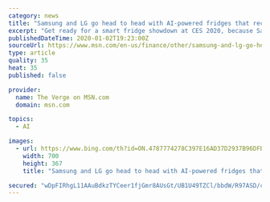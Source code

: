 ```yaml
---
category: news
title: "Samsung and LG go head to head with AI-powered fridges that recognize food"
excerpt: "Get ready for a smart fridge showdown at CES 2020, because Samsung and LG will both be unveiling fridges with added artificial intelligence capabilities this year. Samsung’s latest edition of its Family Hub refrigerator and LG’s second-generation InstaView ThinQ fridge both tout AI-equipped cameras that can identify food."
publishedDateTime: 2020-01-02T19:23:00Z
sourceUrl: https://www.msn.com/en-us/finance/other/samsung-and-lg-go-head-to-head-with-ai-powered-fridges-that-recognize-food/ar-BBYyoX7
type: article
quality: 35
heat: 35
published: false

provider:
  name: The Verge on MSN.com
  domain: msn.com

topics:
  - AI

images:
  - url: https://www.bing.com/th?id=ON.4787774278C397E16AD37D2937B96DFB
    width: 700
    height: 367
    title: "Samsung and LG go head to head with AI-powered fridges that recognize food"

secured: "wDpFIRhgL11AAuBdkzTYCeer1fjGmr8AUsGt/UB1U49TZCl/bbdW/R97ASD/cXbaCeTicCatuub7ic31CMMfhmMSm5FqInHlNmSiNVxhPGbDC/MzM80HLaofzW1+7ErXqvlUZol4Y20N4DPQpqvIFX+srT8YNrgp54me1UCpjq/n/wBB9XZZOvDB3/hYyBHD3jmPI0092aMjyPjl925acZ3jIl2Ji+adLWThpKhJKsGOQBaaIkoC8VnEzzwVj1GkAgAqBiB0HB9D8YW7KzdyWA==;XL116Bca4WLg5JYJeH99ag=="
---
```


